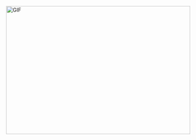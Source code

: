  <img alt="GIF" src="https://github.com/Ankitsvirus/Thursday_lab/a.png?raw=true" width="500" height="350" />
